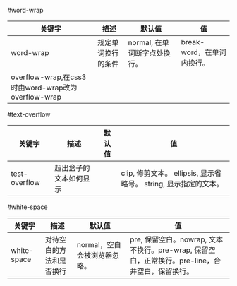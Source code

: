 #word-wrap

|关键字|描述|默认值|值|
|-|-|-|-|
|word-wrap|规定单词换行的条件|normal, 在单词断字点处换行。|break-word，在单词内换行。|
|overflow-wrap,在css3时由word-wrap改为overflow-wrap||||

#text-overflow

|关键字|描述|默认值|值|
|-|-|-|-|
|test-overflow|超出盒子的文本如何显示||clip, 修剪文本。 ellipsis, 显示省略号。 string, 显示指定的文本。|

#white-space

|关键字|描述|默认值|值|
|-|-|-|-|
|white-space|对待空白的方法和是否换行|normal，空白会被浏览器忽略。|pre, 保留空白。nowrap, 文本不换行。pre-wrap, 保留空白，正常换行。pre-line，合并空白，保留换行。|